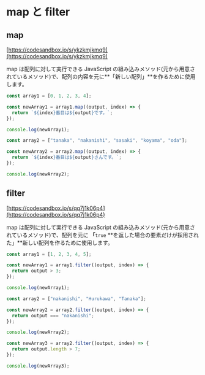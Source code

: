 # map と filter

## map

[https://codesandbox.io/s/ykzkmjkmq9](https://codesandbox.io/s/ykzkmjkmq9)

map は配列に対して実行できる JavaScript の組み込みメソッド\(元から用意されているメソッド\)で、配列の内容を元に**「新しい配列」**を作るために使用します。

```javascript
const array1 = [0, 1, 2, 3, 4];

const newArray1 = array1.map((output, index) => {
  return `${index}番目は${output}です。`;
});

console.log(newArray1);

const array2 = ["tanaka", "nakanishi", "sasaki", "koyama", "oda"];

const newArray2 = array2.map((output, index) => {
  return `${index}番目は${output}さんです。`;
});

console.log(newArray2);
```

## filter

[https://codesandbox.io/s/qq7j1k06p4](https://codesandbox.io/s/qq7j1k06p4)

map は配列に対して実行できる JavaScript の組み込みメソッド\(元から用意されているメソッド\)で、配列を元に **「**`true` **を返した場合の要素だけが採用された」**新しい配列を作るために使用します。

```javascript
const array1 = [1, 2, 3, 4, 5];

const newArray1 = array1.filter((output, index) => {
  return output > 3;
});

console.log(newArray1);

const array2 = ["nakanishi", "Hurukawa", "Tanaka"];

const newArray2 = array2.filter((output, index) => {
  return output === "nakanishi";
});

console.log(newArray2);

const newArray3 = array2.filter((output, index) => {
  return output.length > 7;
});

console.log(newArray3);
```

